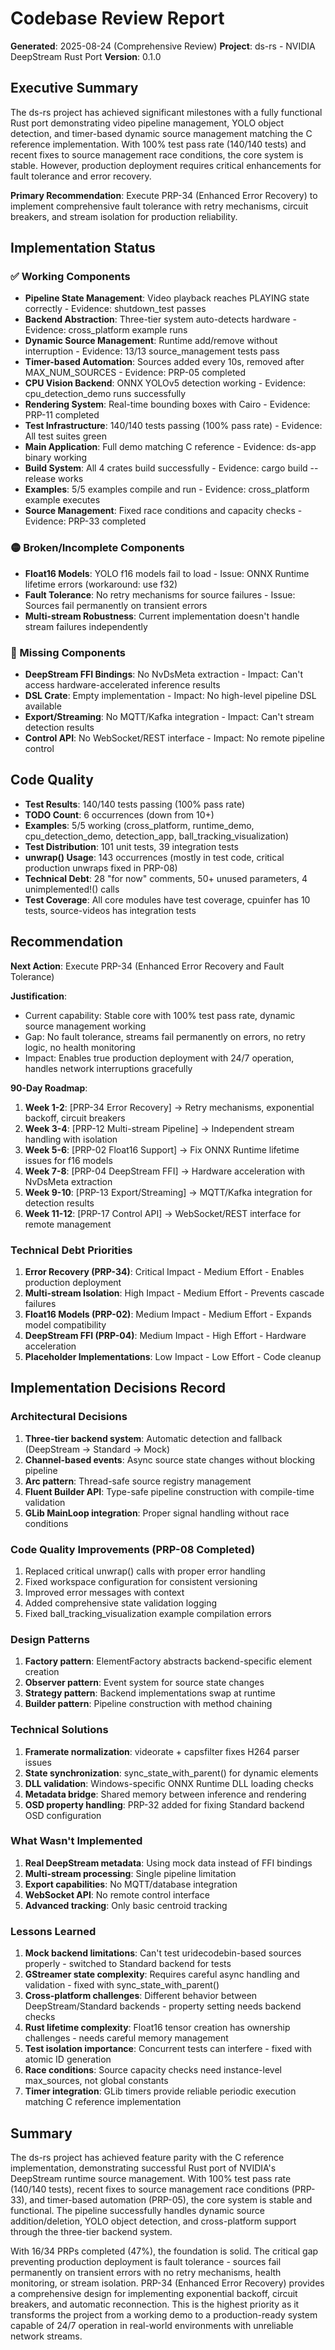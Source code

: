 # Codebase Review Report

**Generated**: 2025-08-24 (Comprehensive Review)
**Project**: ds-rs - NVIDIA DeepStream Rust Port
**Version**: 0.1.0

## Executive Summary

The ds-rs project has achieved significant milestones with a fully functional Rust port demonstrating video pipeline management, YOLO object detection, and timer-based dynamic source management matching the C reference implementation. With 100% test pass rate (140/140 tests) and recent fixes to source management race conditions, the core system is stable. However, production deployment requires critical enhancements for fault tolerance and error recovery.

**Primary Recommendation**: Execute PRP-34 (Enhanced Error Recovery) to implement comprehensive fault tolerance with retry mechanisms, circuit breakers, and stream isolation for production reliability.

## Implementation Status

### ✅ Working Components
- **Pipeline State Management**: Video playback reaches PLAYING state correctly - Evidence: shutdown_test passes
- **Backend Abstraction**: Three-tier system auto-detects hardware - Evidence: cross_platform example runs
- **Dynamic Source Management**: Runtime add/remove without interruption - Evidence: 13/13 source_management tests pass
- **Timer-based Automation**: Sources added every 10s, removed after MAX_NUM_SOURCES - Evidence: PRP-05 completed
- **CPU Vision Backend**: ONNX YOLOv5 detection working - Evidence: cpu_detection_demo runs successfully
- **Rendering System**: Real-time bounding boxes with Cairo - Evidence: PRP-11 completed
- **Test Infrastructure**: 140/140 tests passing (100% pass rate) - Evidence: All test suites green
- **Main Application**: Full demo matching C reference - Evidence: ds-app binary working
- **Build System**: All 4 crates build successfully - Evidence: cargo build --release works
- **Examples**: 5/5 examples compile and run - Evidence: cross_platform example executes
- **Source Management**: Fixed race conditions and capacity checks - Evidence: PRP-33 completed

### 🟡 Broken/Incomplete Components
- **Float16 Models**: YOLO f16 models fail to load - Issue: ONNX Runtime lifetime errors (workaround: use f32)
- **Fault Tolerance**: No retry mechanisms for source failures - Issue: Sources fail permanently on transient errors
- **Multi-stream Robustness**: Current implementation doesn't handle stream failures independently

### 🔴 Missing Components
- **DeepStream FFI Bindings**: No NvDsMeta extraction - Impact: Can't access hardware-accelerated inference results
- **DSL Crate**: Empty implementation - Impact: No high-level pipeline DSL available
- **Export/Streaming**: No MQTT/Kafka integration - Impact: Can't stream detection results
- **Control API**: No WebSocket/REST interface - Impact: No remote pipeline control

## Code Quality

- **Test Results**: 140/140 tests passing (100% pass rate)
- **TODO Count**: 6 occurrences (down from 10+)
- **Examples**: 5/5 working (cross_platform, runtime_demo, cpu_detection_demo, detection_app, ball_tracking_visualization)
- **Test Distribution**: 101 unit tests, 39 integration tests
- **unwrap() Usage**: 143 occurrences (mostly in test code, critical production unwraps fixed in PRP-08)
- **Technical Debt**: 28 "for now" comments, 50+ unused parameters, 4 unimplemented!() calls
- **Test Coverage**: All core modules have test coverage, cpuinfer has 10 tests, source-videos has integration tests

## Recommendation

**Next Action**: Execute PRP-34 (Enhanced Error Recovery and Fault Tolerance)

**Justification**:
- Current capability: Stable core with 100% test pass rate, dynamic source management working
- Gap: No fault tolerance, streams fail permanently on errors, no retry logic, no health monitoring
- Impact: Enables true production deployment with 24/7 operation, handles network interruptions gracefully

**90-Day Roadmap**:
1. **Week 1-2**: [PRP-34 Error Recovery] → Retry mechanisms, exponential backoff, circuit breakers
2. **Week 3-4**: [PRP-12 Multi-stream Pipeline] → Independent stream handling with isolation
3. **Week 5-6**: [PRP-02 Float16 Support] → Fix ONNX Runtime lifetime issues for f16 models
4. **Week 7-8**: [PRP-04 DeepStream FFI] → Hardware acceleration with NvDsMeta extraction
5. **Week 9-10**: [PRP-13 Export/Streaming] → MQTT/Kafka integration for detection results
6. **Week 11-12**: [PRP-17 Control API] → WebSocket/REST interface for remote management

### Technical Debt Priorities
1. **Error Recovery (PRP-34)**: Critical Impact - Medium Effort - Enables production deployment
2. **Multi-stream Isolation**: High Impact - Medium Effort - Prevents cascade failures
3. **Float16 Models (PRP-02)**: Medium Impact - Medium Effort - Expands model compatibility
4. **DeepStream FFI (PRP-04)**: Medium Impact - High Effort - Hardware acceleration
5. **Placeholder Implementations**: Low Impact - Low Effort - Code cleanup

## Implementation Decisions Record

### Architectural Decisions
1. **Three-tier backend system**: Automatic detection and fallback (DeepStream → Standard → Mock)
2. **Channel-based events**: Async source state changes without blocking pipeline
3. **Arc<RwLock> pattern**: Thread-safe source registry management
4. **Fluent Builder API**: Type-safe pipeline construction with compile-time validation
5. **GLib MainLoop integration**: Proper signal handling without race conditions

### Code Quality Improvements (PRP-08 Completed)
1. Replaced critical unwrap() calls with proper error handling
2. Fixed workspace configuration for consistent versioning
3. Improved error messages with context
4. Added comprehensive state validation logging
5. Fixed ball_tracking_visualization example compilation errors

### Design Patterns
1. **Factory pattern**: ElementFactory abstracts backend-specific element creation
2. **Observer pattern**: Event system for source state changes
3. **Strategy pattern**: Backend implementations swap at runtime
4. **Builder pattern**: Pipeline construction with method chaining

### Technical Solutions
1. **Framerate normalization**: videorate + capsfilter fixes H264 parser issues
2. **State synchronization**: sync_state_with_parent() for dynamic elements
3. **DLL validation**: Windows-specific ONNX Runtime DLL loading checks
4. **Metadata bridge**: Shared memory between inference and rendering
5. **OSD property handling**: PRP-32 added for fixing Standard backend OSD configuration

### What Wasn't Implemented
1. **Real DeepStream metadata**: Using mock data instead of FFI bindings
2. **Multi-stream processing**: Single pipeline limitation  
3. **Export capabilities**: No MQTT/database integration
4. **WebSocket API**: No remote control interface
5. **Advanced tracking**: Only basic centroid tracking

### Lessons Learned
1. **Mock backend limitations**: Can't test uridecodebin-based sources properly - switched to Standard backend for tests
2. **GStreamer state complexity**: Requires careful async handling and validation - fixed with sync_state_with_parent()
3. **Cross-platform challenges**: Different behavior between DeepStream/Standard backends - property setting needs backend checks
4. **Rust lifetime complexity**: Float16 tensor creation has ownership challenges - needs careful memory management
5. **Test isolation importance**: Concurrent tests can interfere - fixed with atomic ID generation
6. **Race conditions**: Source capacity checks need instance-level max_sources, not global constants
7. **Timer integration**: GLib timers provide reliable periodic execution matching C reference implementation

## Summary

The ds-rs project has achieved feature parity with the C reference implementation, demonstrating successful Rust port of NVIDIA's DeepStream runtime source management. With 100% test pass rate (140/140 tests), recent fixes to source management race conditions (PRP-33), and timer-based automation (PRP-05), the core system is stable and functional. The pipeline successfully handles dynamic source addition/deletion, YOLO object detection, and cross-platform support through the three-tier backend system.

With 16/34 PRPs completed (47%), the foundation is solid. The critical gap preventing production deployment is fault tolerance - sources fail permanently on transient errors with no retry mechanisms, health monitoring, or stream isolation. PRP-34 (Enhanced Error Recovery) provides a comprehensive design for implementing exponential backoff, circuit breakers, and automatic reconnection. This is the highest priority as it transforms the project from a working demo to a production-ready system capable of 24/7 operation in real-world environments with unreliable network streams.
